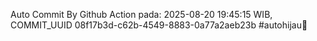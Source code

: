 Auto Commit By Github Action pada: 2025-08-20 19:45:15 WIB, COMMIT_UUID 08f17b3d-c62b-4549-8883-0a77a2aeb23b #autohijau🗿
